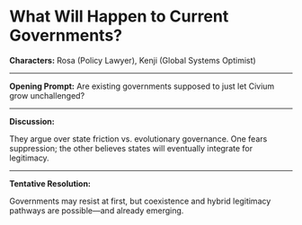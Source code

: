 # What Will Happen to Current Governments?

**Characters:** Rosa (Policy Lawyer), Kenji (Global Systems Optimist)

---

**Opening Prompt:** Are existing governments supposed to just let Civium grow unchallenged?

---

**Discussion:**

They argue over state friction vs. evolutionary governance. One fears suppression; the other believes states will eventually integrate for legitimacy.

---

**Tentative Resolution:**

Governments may resist at first, but coexistence and hybrid legitimacy pathways are possible—and already emerging.
